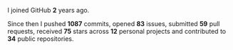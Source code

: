 I joined GitHub **2** years ago.

Since then I pushed **1087** commits, opened **83** issues, submitted **59** pull requests, received **75** stars across **12** personal projects and contributed to **34** public repositories.
